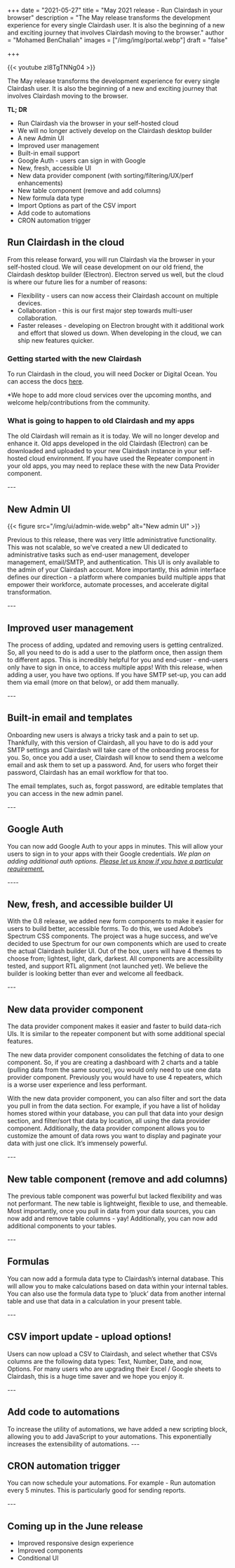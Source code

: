 +++
date = "2021-05-27"
title = "May 2021 release - Run Clairdash in your browser"
description = "The May release transforms the development experience for every single Clairdash user. It is also the beginning of a new and exciting journey that involves Clairdash moving to the browser."
author = "Mohamed BenChaliah"
images = ["/img/img/portal.webp"]
draft = "false"

+++

 {{< youtube zI8TgTNNg04 >}}

The May release transforms the development experience for every single Clairdash user. It is also the beginning of a new and exciting journey that involves Clairdash moving to the browser.

**TL; DR**

- Run Clairdash via the browser in your self-hosted cloud
- We will no longer actively develop on the Clairdash desktop builder
- A new Admin UI
- Improved user management
- Built-in email support
- Google Auth - users can sign in with Google
- New, fresh, accessible UI
- New data provider component (with sorting/filtering/UX/perf enhancements)
- New table component (remove and add columns)
- New formula data type 
- Import Options as part of the CSV import
- Add code to automations
- CRON automation trigger

## Run Clairdash in the cloud

From this release forward, you will run Clairdash via the browser in your self-hosted cloud. We will cease development on our old friend, the Clairdash desktop builder (Electron). Electron served us well, but the cloud is where our future lies for a number of reasons:

- Flexibility - users can now access their Clairdash account on multiple devices.
- Collaboration - this is our first major step towards multi-user collaboration.
- Faster releases - developing on Electron brought with it additional work and effort that slowed us down. When developing in the cloud, we can ship new features quicker.

### Getting started with the new Clairdash

To run Clairdash in the cloud, you will need Docker or Digital Ocean. You can access the docs [here](http://docs.clairdash.com/).

*We hope to add more cloud services over the upcoming months, and welcome help/contributions from the community.

### What is going to happen to old Clairdash and my apps

The old Clairdash will remain as it is today. We will no longer develop and enhance it. Old apps developed in the old Clairdash (Electron) can be downloaded and uploaded to your new Clairdash instance in your self-hosted cloud environment. If you have used the Repeater component in your old apps, you may need to replace these with the new Data Provider component.

\---

## New Admin UI

{{< figure src="/img/ui/admin-wide.webp" alt="New admin UI" >}}

Previous to this release, there was very little administrative functionality. This was not scalable, so we’ve created a new UI dedicated to administrative tasks such as end-user management, developer management, email/SMTP, and authentication. This UI is only available to the admin of your Clairdash account.
More importantly, this admin interface defines our direction - a platform where companies build multiple apps that empower their workforce, automate processes, and accelerate digital transformation. 

\---

## Improved user management

The process of adding, updated and removing users is getting centralized. So, all you need to do is add a user to the platform once, then assign them to different apps. This is incredibly helpful for you and end-user - end-users only have to sign in once, to access multiple apps!
With this release, when adding a user, you have two options. If you have SMTP set-up, you can add them via email (more on that below), or add them manually. 

\---

## Built-in email and templates

Onboarding new users is always a tricky task and a pain to set up. Thankfully, with this version of Clairdash, all you have to do is add your SMTP settings and Clairdash will take care of the onboarding process for you. So, once you add a user, Clairdash will know to send them a welcome email and ask them to set up a password. And, for users who forget their password, Clairdash has an email workflow for that too.

The email templates, such as, forgot password, are editable templates that you can access in the new admin panel. 


\---

## Google Auth

You can now add Google Auth to your apps in minutes. This will allow your users to sign in to your apps with their Google credentials.
*We plan on adding additional auth options.* [*Please let us know if you have a particular requirement.*](https://github.com/Clairdash/clairdash/discussions/categories/ideas)

\----

## New, fresh, and accessible builder UI

With the 0.8 release, we added new form components to make it easier for users to build better, accessible forms. To do this, we used Adobe’s Spectrum CSS components. The project was a huge success, and we’ve decided to use Spectrum for our own components which are used to create the actual Clairdash builder UI. Out of the box, users will have 4 themes to choose from; lightest, light, dark, darkest. All components are accessibility tested, and support RTL alignment (not launched yet). 
We believe the builder is looking better than ever and welcome all feedback.

\---

## New data provider component 

The data provider component makes it easier and faster to build data-rich UIs. It is similar to the repeater component but with some additional special features.

The new data provider component consolidates the fetching of data to one component. So, if you are creating a dashboard with 2 charts and a table (pulling data from the same source), you would only need to use one data provider component. Previously you would have to use 4 repeaters, which is a worse user experience and less performant.

With the new data provider component, you can also filter and sort the data you pull in from the data section. For example, if you have a list of holiday homes stored within your database, you can pull that data into your design section, and filter/sort that data by location, all using the data provider component. Additionally, the data provider component allows you to customize the amount of data rows you want to display and paginate your data with just one click. It’s immensely powerful.

\---

## New table component (remove and add columns)

The previous table component was powerful but lacked flexibility and was not performant. The new table is lightweight, flexible to use, and themeable. Most importantly, once you pull in data from your data sources, you can now add and remove table columns - yay! 
Additionally, you can now add additional components to your tables.

\---

## Formulas

You can now add a formula data type to Clairdash’s internal database. This will allow you to make calculations based on data within your internal tables. You can also use the formula data type to ‘pluck’ data from another internal table and use that data in a calculation in your present table.

\---

## CSV import update - upload options!

Users can now upload a CSV to Clairdash, and select whether that CSVs columns are the following data types: Text, Number, Date, and now, Options. For many users who are upgrading their Excel / Google sheets to Clairdash, this is a huge time saver and we hope you enjoy it.

\---

## Add code to automations

To increase the utility of automations, we have added a new scripting block, allowing you to add JavaScript to your automations. This exponentially increases the extensibility of automations.
\---

## CRON automation trigger

You can now schedule your automations. For example - Run automation every 5 minutes. This is particularly good for sending reports.

\---

## Coming up in the June release

- Improved responsive design experience
- Improved components
- Conditional UI